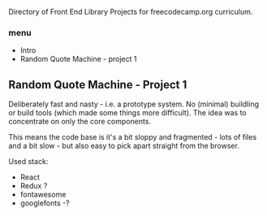 Directory of Front End Library Projects for freecodecamp.org curriculum.

### menu
- Intro
- Random Quote Machine - project 1


## Random Quote Machine - Project 1

Deliberately fast and nasty - i.e. a prototype system.
No (minimal) buildling or build tools (which made some things more difficult).
The idea was to concentrate on only the core components.

This means the code base is it's a bit sloppy and fragmented - lots of files and a bit slow - but also easy to pick apart straight from the browser.

Used stack:
- React
- Redux ?
- fontawesome
- googlefonts -?